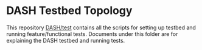 # DASH Testbed Topology

This repository [DASH/test](../..) contains all the scripts for setting up testbed and running feature/functional tests. Documents under this folder are for explaining the DASH testbed and running tests.




